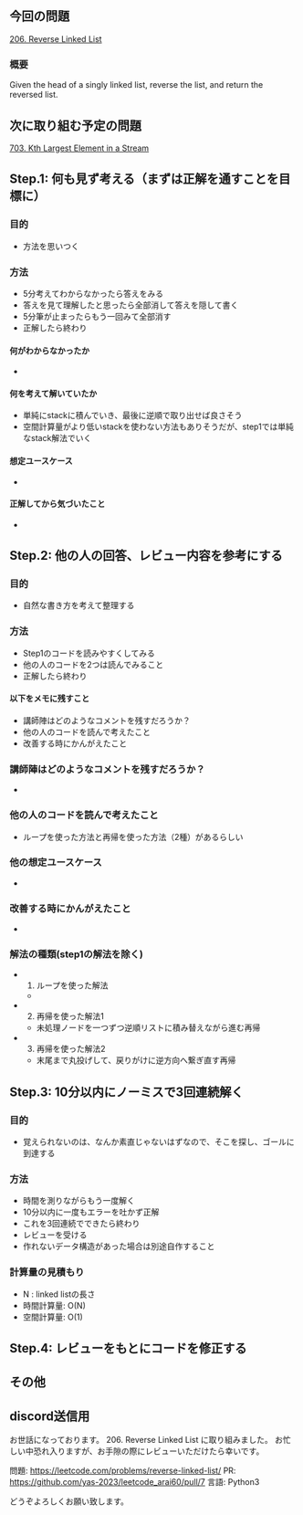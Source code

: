 ## 今回の問題
[206. Reverse Linked List](https://leetcode.com/problems/reverse-linked-list)

### 概要
Given the head of a singly linked list, reverse the list, and return the reversed list.

## 次に取り組む予定の問題
[703. Kth Largest Element in a Stream](https://leetcode.com/problems/kth-largest-element-in-a-stream)

## Step.1: 何も見ず考える（まずは正解を通すことを目標に）
### 目的
- 方法を思いつく

### 方法
- 5分考えてわからなかったら答えをみる
- 答えを見て理解したと思ったら全部消して答えを隠して書く
- 5分筆が止まったらもう一回みて全部消す
- 正解したら終わり

#### 何がわからなかったか
-

#### 何を考えて解いていたか
- 単純にstackに積んでいき、最後に逆順で取り出せば良さそう
- 空間計算量がより低いstackを使わない方法もありそうだが、step1では単純なstack解法でいく

#### 想定ユースケース
-

#### 正解してから気づいたこと
-

## Step.2: 他の人の回答、レビュー内容を参考にする
### 目的
- 自然な書き方を考えて整理する

### 方法
- Step1のコードを読みやすくしてみる
- 他の人のコードを2つは読んでみること
- 正解したら終わり

#### 以下をメモに残すこと
- 講師陣はどのようなコメントを残すだろうか？
- 他の人のコードを読んで考えたこと
- 改善する時にかんがえたこと

### 講師陣はどのようなコメントを残すだろうか？
-
### 他の人のコードを読んで考えたこと
- ループを使った方法と再帰を使った方法（2種）があるらしい

### 他の想定ユースケース
-
### 改善する時にかんがえたこと
-

### 解法の種類(step1の解法を除く)
- 1. ループを使った解法
    - 
- 2. 再帰を使った解法1
    - 未処理ノードを一つずつ逆順リストに積み替えながら進む再帰
- 3. 再帰を使った解法2
    - 末尾まで丸投げして、戻りがけに逆方向へ繋ぎ直す再帰

## Step.3: 10分以内にノーミスで3回連続解く
### 目的
- 覚えられないのは、なんか素直じゃないはずなので、そこを探し、ゴールに到達する

### 方法
- 時間を測りながらもう一度解く
- 10分以内に一度もエラーを吐かず正解
- これを3回連続でできたら終わり
- レビューを受ける
- 作れないデータ構造があった場合は別途自作すること

### 計算量の見積もり
- N : linked listの長さ
- 時間計算量: O(N)
- 空間計算量: O(1)


## Step.4: レビューをもとにコードを修正する

## その他

## discord送信用
お世話になっております。
206. Reverse Linked List に取り組みました。
お忙しい中恐れ入りますが、お手隙の際にレビューいただけたら幸いです。

問題: https://leetcode.com/problems/reverse-linked-list/
PR: https://github.com/yas-2023/leetcode_arai60/pull/7
言語: Python3

どうぞよろしくお願い致します。
